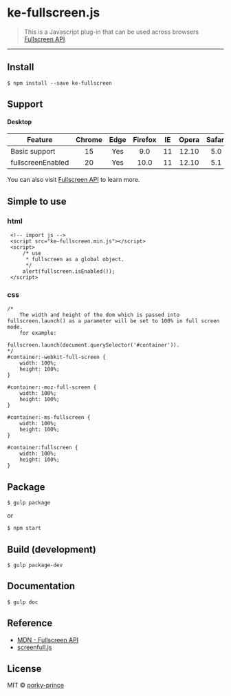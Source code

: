 # ke-fullscreen.js

> This is a Javascript plug-in that can be used across browsers [Fullscreen API](https://developer.mozilla.org/en-US/docs/Web/API/Fullscreen_API).

---

## Install

```
$ npm install --save ke-fullscreen
```

## Support

#### Desktop

| Feature | Chrome | Edge | Firefox | IE | Opera | Safari |
| ----------- | :-----------: |:-----------:| :-----:| :-----: | :-----: | :-----: |
| Basic support | 15 | Yes | 9.0 | 11 | 12.10 | 5.0 |
| fullscreenEnabled | 20 | Yes | 10.0 | 11 | 12.10 | 5.1 |


You can also visit [Fullscreen API](https://developer.mozilla.org/en-US/docs/Web/API/Fullscreen_API#Browser_compatibility) to learn more.

## Simple to use
### html
```
 <!-- import js -->
 <script src="ke-fullscreen.min.js"></script>
 <script>
     /* use
      * fullscreen as a global object.
      */
     alert(fullscreen.isEnabled());
 </script>
```
### css
```
/*
    The width and height of the dom which is passed into fullscreen.launch() as a parameter will be set to 100% in full screen mode.
    for example:
                fullscreen.launch(document.querySelector('#container')).
*/
#container:-webkit-full-screen {
    width: 100%;
    height: 100%;
}

#container:-moz-full-screen {
    width: 100%;
    height: 100%;
}

#container:-ms-fullscreen {
    width: 100%;
    height: 100%;
}

#container:fullscreen {
    width: 100%;
    height: 100%;
}
```

## Package

```
$ gulp package
```
or

```
$ npm start
```

## Build (development)

```
$ gulp package-dev
```

## Documentation

```
$ gulp doc
```

## Reference

- [MDN - Fullscreen API](https://developer.mozilla.org/en-US/docs/Web/API/Fullscreen_API)
- [screenfull.js](https://github.com/sindresorhus/screenfull.js)


## License

MIT © [porky-prince](https://github.com/porky-prince)
